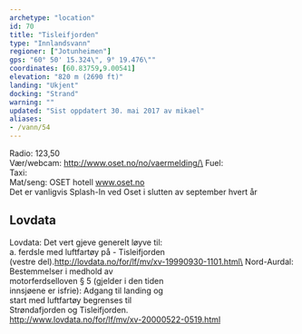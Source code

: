```yaml
---
archetype: "location"
id: 70
title: "Tisleifjorden"
type: "Innlandsvann"
regioner: ["Jotunheimen"]
gps: "60° 50' 15.324\", 9° 19.476\""
coordinates: [60.83759,9.00541]
elevation: "820 m (2690 ft)"
landing: "Ukjent"
docking: "Strand"
warning: ""
updated: "Sist oppdatert 30. mai 2017 av mikael"
aliases:
- /vann/54
---
```


Radio: 123,50\
Vær/webcam: http://www.oset.no/no/vaermelding/\
Fuel:\
Taxi:\
Mat/seng: OSET hotell www.oset.no \
Det er vanligvis Splash-In ved Oset i slutten av september hvert år

## Lovdata

Lovdata: Det vert gjeve generelt løyve til:\
a. ferdsle med luftfartøy på - Tisleifjorden\
(vestre del).http://lovdata.no/for/lf/mv/xv-19990930-1101.html\
Nord-Aurdal: Bestemmelser i medhold av\
motorferdselloven § 5 (gjelder i den tiden\
innsjøene er isfrie): Adgang til landing og\
start med luftfartøy begrenses til\
Strøndafjorden og Tisleifjorden.\
http://www.lovdata.no/for/lf/mv/xv-20000522-0519.html
